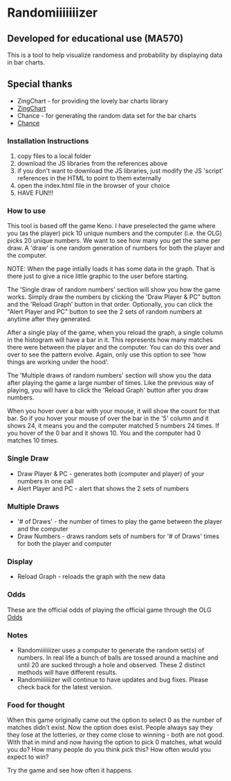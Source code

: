 # Randomiiiiiiizer

## Developed for educational use (MA570)
This is a tool to help visualize randomess and probability by displaying data in bar charts.

## Special thanks
* ZingChart - for providing the lovely bar charts library
* [ZingChart](https://www.zingchart.com/)
* Chance - for generating the random data set for the bar charts
* [Chance](https://chancejs.com/)

### Installation Instructions
1. copy files to a local folder
2. download the JS libraries from the references above
  1. if you don't want to download the JS libraries, just modify the JS 'script' references in the HTML to point to them externally
3. open the index.html file in the browser of your choice
4. HAVE FUN!!!
 
### How to use
This tool is based off the game Keno.  I have preselected the game where you (as the player) pick 10 unique numbers and the computer (i.e. the OLG) picks 20 unique numbers.  We want to see how many you get the same per draw.  A 'draw' is one random generation of numbers for both the player and the computer.  

NOTE: When the page intially loads it has some data in the graph.  That is there just to give a nice little graphic to the user before starting.

The 'Single draw of random numbers' section will show you how the game works.  Simply draw the numbers by clicking the 'Draw Player & PC" button and the 'Reload Graph' button in that order.  Optionally, you can click the "Alert Player and PC" button to see the 2 sets of random numbers at anytime after they generated.

After a single play of the game, when you reload the graph, a single column in the histogram will have a bar in it.  This represents how many matches there were between the player and the computer.  You can do this over and over to see the pattern evolve.  Again, only use this option to see 'how things are working under the hood'.

The 'Multiple draws of random numbers' section will show you the data after playing the game a large number of times.  Like the previous way of playing, you will have to click the 'Reload Graph' button after you draw numbers.

When you hover over a bar with your mouse, it will show the count for that bar.  So if you hover your mouse of over the bar in the '5' column and it shows 24, it means you and the computer matched 5 numbers 24 times.  If you hover of the 0 bar and it shows 10.  You and the computer had 0 matches 10 times.


### Single Draw
* Draw Player & PC - generates both (computer and player) of your numbers in one call
* Alert Player and PC - alert that shows the 2 sets of numbers


### Multiple Draws
* '# of Draws' - the number of times to play the game between the player and the computer
* Draw Numbers - draws random sets of numbers for '# of Draws' times for both the player and computer 


### Display
* Reload Graph - reloads the graph with the new data


### Odds
These are the official odds of playing the official game through the OLG
[Odds](https://lottery.olg.ca/en-ca/daily-games/daily-keno/daily-keno-odds-and-payouts#dailykeno-odds/)


### Notes
* Randomiiiiiiizer uses a computer to generate the random set(s) of numbers.  In real life a bunch of balls are tossed around a machine and until 20 are sucked through a hole and observed.  These 2 distinct methods will have different results.
* Randomiiiiiiizer will continue to have updates and bug fixes.  Please check back for the latest version.


### Food for thought
When this game originally came out the option to select 0 as the number of matches didn't exist.  Now the option does exist.  People always say they they lose at the lotteries, or they come close to winning - both are not good.  With that in mind and now having the option to pick 0 matches, what would you do?  How many people do you think pick this?  How often would you expect to win?

Try the game and see how often it happens.